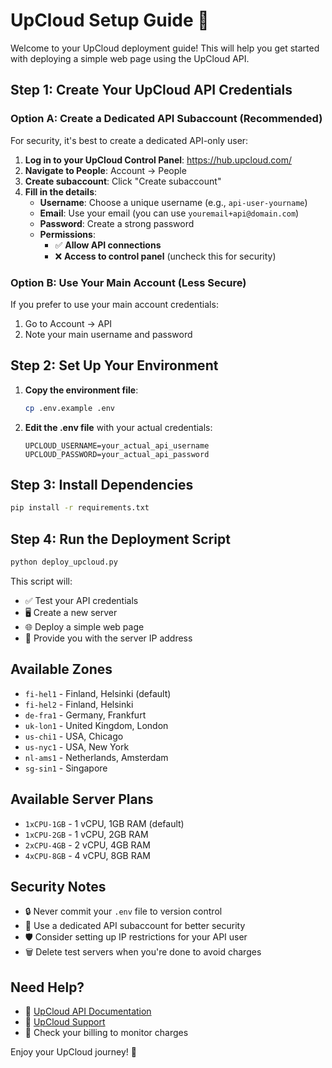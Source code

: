 # UpCloud Setup Guide 🚀

Welcome to your UpCloud deployment guide! This will help you get started with deploying a simple web page using the UpCloud API.

## Step 1: Create Your UpCloud API Credentials

### Option A: Create a Dedicated API Subaccount (Recommended)

For security, it's best to create a dedicated API-only user:

1. **Log in to your UpCloud Control Panel**: https://hub.upcloud.com/
2. **Navigate to People**: Account → People
3. **Create subaccount**: Click "Create subaccount"
4. **Fill in the details**:
   - **Username**: Choose a unique username (e.g., `api-user-yourname`)
   - **Email**: Use your email (you can use `youremail+api@domain.com`)
   - **Password**: Create a strong password
   - **Permissions**:
     - ✅ **Allow API connections**
     - ❌ **Access to control panel** (uncheck this for security)

### Option B: Use Your Main Account (Less Secure)

If you prefer to use your main account credentials:

1. Go to Account → API
2. Note your main username and password

## Step 2: Set Up Your Environment

1. **Copy the environment file**:

   ```bash
   cp .env.example .env
   ```

2. **Edit the .env file** with your actual credentials:

   ```env
   UPCLOUD_USERNAME=your_actual_api_username
   UPCLOUD_PASSWORD=your_actual_api_password
   ```

## Step 3: Install Dependencies

```bash
pip install -r requirements.txt
```

## Step 4: Run the Deployment Script

```bash
python deploy_upcloud.py
```

This script will:

- ✅ Test your API credentials
- 🖥️ Create a new server
- 🌐 Deploy a simple web page
- 📄 Provide you with the server IP address

## Available Zones

- `fi-hel1` - Finland, Helsinki (default)
- `fi-hel2` - Finland, Helsinki  
- `de-fra1` - Germany, Frankfurt
- `uk-lon1` - United Kingdom, London
- `us-chi1` - USA, Chicago
- `us-nyc1` - USA, New York
- `nl-ams1` - Netherlands, Amsterdam
- `sg-sin1` - Singapore

## Available Server Plans

- `1xCPU-1GB` - 1 vCPU, 1GB RAM (default)
- `1xCPU-2GB` - 1 vCPU, 2GB RAM
- `2xCPU-4GB` - 2 vCPU, 4GB RAM
- `4xCPU-8GB` - 4 vCPU, 8GB RAM

## Security Notes

- 🔒 Never commit your `.env` file to version control
- 🔑 Use a dedicated API subaccount for better security
- 🛡️ Consider setting up IP restrictions for your API user
- 🗑️ Delete test servers when you're done to avoid charges

## Need Help?

- 📖 [UpCloud API Documentation](https://developers.upcloud.com/)
- 💬 [UpCloud Support](https://upcloud.com/support/)
- 📧 Check your billing to monitor charges

Enjoy your UpCloud journey! 🎉
